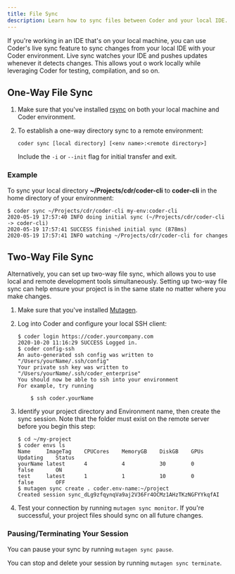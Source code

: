 ```yaml
---
title: File Sync
description: Learn how to sync files between Coder and your local IDE.
---
```


If you're working in an IDE that's on your local machine, you can use Coder's
live sync feature to sync changes from your local IDE with your Coder
environment. Live sync watches your IDE and pushes updates whenever
it detects changes. This allows yout o work locally while leveraging Coder for
testing, compilation, and so on.

## One-Way File Sync

1. Make sure that you've installed [rsync](https://rsync.samba.org/) on both your
local machine and Coder environment.

1. To establish a one-way directory sync to a remote environment:

    ```console
    coder sync [local directory] [<env name>:<remote directory>]
    ```

    Include the `-i` or `--init` flag for initial transfer and exit.

### Example

To sync your local directory **~/Projects/cdr/coder-cli** to **coder-cli** in
the home directory of your environment:

```console
$ coder sync ~/Projects/cdr/coder-cli my-env:coder-cli
2020-05-19 17:57:40 INFO doing initial sync (~/Projects/cdr/coder-cli -> coder-cli)
2020-05-19 17:57:41 SUCCESS finished initial sync (878ms)
2020-05-19 17:57:41 INFO watching ~/Projects/cdr/coder-cli for changes
```

## Two-Way File Sync

Alternatively, you can set up two-way file sync, which allows you to use local
and remote development tools simultaneously. Setting up two-way file sync can
help ensure your project is in the same state no matter where you make changes.

1. Make sure that you've installed
[Mutagen](https://mutagen.io/documentation/introduction/installation).

1. Log into Coder and configure your local SSH client:

    ```console
    $ coder login https://coder.yourcompany.com
    2020-10-20 11:16:29 SUCCESS Logged in.
    $ coder config-ssh
    An auto-generated ssh config was written to "/Users/yourName/.ssh/config"
    Your private ssh key was written to "/Users/yourName/.ssh/coder_enterprise"
    You should now be able to ssh into your environment
    For example, try running

        $ ssh coder.yourName
    ```

1. Identify your project directory and Environment name, then create the sync
   session. Note that the folder must exist on the remote server before you
   begin this step:

    ```console
    $ cd ~/my-project
    $ coder envs ls
    Name     ImageTag    CPUCores    MemoryGB    DiskGB    GPUs    Updating    Status
    yourName latest      4           4           30        0       false       ON
    test     latest      1           1           10        0       false       OFF
    $ mutagen sync create . coder.env-name:~/project
    Created session sync_dLg9zfqynqVa9aj2V36Fr4OCMz1AHzTKzNGFYYkqfAI
    ```

1. Test your connection by running `mutagen sync monitor`. If you're successful,
   your project files should sync on all future changes.

### Pausing/Terminating Your Session

You can pause your sync by running `mutagen sync pause`.

You can stop and delete your session by running `mutagen sync terminate`.
